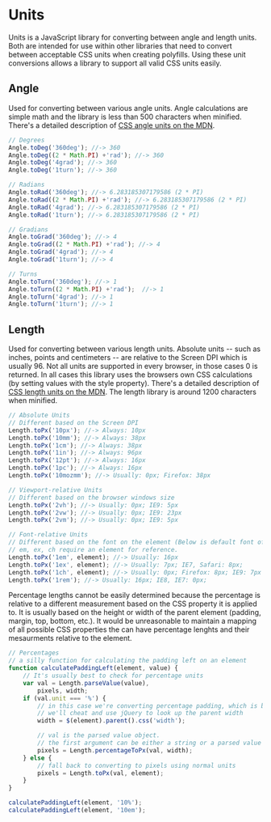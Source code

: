 # Units
Units is a JavaScript library for converting between angle and length units. Both are intended for use within other libraries that need to convert between acceptable CSS units when creating polyfills. Using these unit conversions allows a library to support all valid CSS units easily.

## Angle
Used for converting between various angle units. Angle calculations are simple math and the library is less than 500 characters when minified. There's a detailed description of [CSS angle units on the MDN](https://developer.mozilla.org/en/CSS/angle).

```javascript
// Degrees
Angle.toDeg('360deg'); //-> 360
Angle.toDeg((2 * Math.PI) +'rad'); //-> 360
Angle.toDeg('4grad'); //-> 360
Angle.toDeg('1turn'); //-> 360

// Radians
Angle.toRad('360deg'); //-> 6.283185307179586 (2 * PI)
Angle.toRad((2 * Math.PI) +'rad'); //-> 6.283185307179586 (2 * PI)
Angle.toRad('4grad'); //-> 6.283185307179586 (2 * PI)
Angle.toRad('1turn'); //-> 6.283185307179586 (2 * PI)

// Gradians
Angle.toGrad('360deg'); //-> 4
Angle.toGrad((2 * Math.PI) +'rad'); //-> 4
Angle.toGrad('4grad'); //-> 4
Angle.toGrad('1turn'); //-> 4

// Turns
Angle.toTurn('360deg'); //-> 1
Angle.toTurn((2 * Math.PI) +'rad');  //-> 1
Angle.toTurn('4grad'); //-> 1
Angle.toTurn('1turn'); //-> 1
```

## Length
Used for converting between various length units. Absolute units -- such as inches, points and centimeters -- are relative to the Screen DPI which is usually 96. Not all units are supported in every browser, in those cases 0 is returned. In all cases this library uses the browsers own CSS calculations (by setting values with the style property). There's a detailed description of [CSS length units on the MDN](https://developer.mozilla.org/en/CSS/length). The length library is around 1200 characters when minified.

```javascript
// Absolute Units
// Different based on the Screen DPI
Length.toPx('10px'); //-> Always: 10px
Length.toPx('10mm'); //-> Always: 38px
Length.toPx('1cm'); //-> Always: 38px
Length.toPx('1in'); //-> Always: 96px
Length.toPx('12pt'); //-> Always: 16px
Length.toPx('1pc'); //-> Always: 16px
Length.toPx('10mozmm'); //-> Usually: 0px; Firefox: 38px

// Viewport-relative Units
// Different based on the browser windows size
Length.toPx('2vh'); //-> Usually: 0px; IE9: 5px
Length.toPx('2vw'); //-> Usually: 0px; IE9: 23px
Length.toPx('2vm'); //-> Usually: 0px; IE9: 5px

// Font-relative Units
// Different based on the font on the element (Below is default font of 16px serif font)
// em, ex, ch require an element for reference.
Length.toPx('1em', element); //-> Usually: 16px
Length.toPx('1ex', element); //-> Usually: 7px; IE7, Safari: 8px;
Length.toPx('1ch', element); //-> Usually: 0px; Firefox: 8px; IE9: 7px
Length.toPx('1rem'); //-> Usually: 16px; IE8, IE7: 0px;
```

Percentage lengths cannot be easily determined because the percentage is relative to a different measurement based on the CSS property it is applied to. It is usually based on the height or width of the parent element (padding, margin, top, bottom, etc.). It would be unreasonable to maintain a mapping of all possible CSS properties the can have percentage lenghts and their mesaurments relative to the element.

```javascript
// Percentages
// a silly function for calculating the padding left on an element
function calculatePaddingLeft(element, value) {
    // It's usually best to check for percentage units
    var val = Length.parseValue(value),
        pixels, width;
    if (val.unit === '%') {
        // in this case we're converting percentage padding, which is based on the parent width
        // we'll cheat and use jQuery to look up the parent width
        width = $(element).parent().css('width');

        // val is the parsed value object.
        // the first argument can be either a string or a parsed value
        pixels = Length.percentageToPx(val, width);
    } else {
        // fall back to converting to pixels using normal units
        pixels = Length.toPx(val, element);
    }
}

calculatePaddingLeft(element, '10%');
calculatePaddingLeft(element, '10em');
```
    
